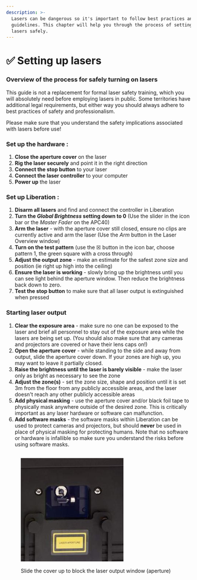```yaml
---
description: >-
  Lasers can be dangerous so it's important to follow best practices and safety
  guidelines. This chapter will help you through the process of setting up
  lasers safely.
---
```


# ✅ Setting up lasers

### Overview of the process for safely turning on lasers

This guide is not a replacement for formal laser safety training, which you will absolutely need before employing lasers in public. Some territories have additional legal requirements, but either way you should always adhere to best practices of safety and professionalism.&#x20;

Please make sure that you understand the safety implications associated with lasers before use!&#x20;

### Set up the hardware :&#x20;

1. **Close the aperture cover** on the laser&#x20;
2. **Rig the laser securely** and point it in the right direction
3. **Connect the stop button** to your laser
4. **Connect the laser controller** to your computer
5. **Power up** the laser

### Set up Liberation :

1. **Disarm all lasers** and find and connect the controller in Liberation
2. **Turn the **_**Global Brightness**_** setting down to 0** (Use the slider in the icon bar or the _Master Fader_ on the APC40)
3. **Arm the laser** - with the aperture cover still closed, ensure no clips are currently active and arm the laser  (Use the _Arm_ button in the Laser Overview window)
4. **Turn on the test pattern** (use the ☒ button in the icon bar, choose pattern 1, the green square with a cross through)
5. **Adjust the output zone** - make an estimate for the safest zone size and position (ie right up high into the ceiling)
6. **Ensure the laser is working** - slowly bring up the brightness until you can see light behind the aperture window. Then reduce the brightness back down to zero.&#x20;
7. **Test the stop button** to make sure that all laser output is extinguished when pressed

### Starting laser output

1. **Clear the exposure area** - make sure no one can be exposed to the laser and brief all personnel to stay out of the exposure area while the lasers are being set up. (You should also make sure that any cameras and projectors are covered or have their lens caps on!)
2. **Open the aperture cover** - while standing to the side and away from output, slide the aperture cover down. If your zones are high up, you may want to leave it partially closed.&#x20;
3. **Raise the brightness until the laser is barely visible** - make the laser only as bright as necessary to see the zone
4. **Adjust the zone(s)** - set the zone size, shape and position until it is set 3m from the floor from any publicly accessible areas, and the laser doesn't reach any other publicly accessible areas
5. **Add physical masking** - use the aperture cover and/or black foil tape to physically mask anywhere outside of the desired zone. This is critically important as any laser hardware or software can malfunction.&#x20;
6. **Add software masks** - the software masks within Liberation can be used to protect cameras and projectors, but should **never** be used in place of physical masking for protecting humans. Note that no software or hardware is infallible so make sure you understand the risks before using software masks.&#x20;



##

<figure><img src="../.gitbook/assets/laser-aperture.jpg" alt=""><figcaption><p>Slide the cover up to block the laser output window (aperture)</p></figcaption></figure>



###
